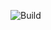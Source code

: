 ![Build](https://codebuild.us-west-2.amazonaws.com/badges?uuid=eyJlbmNyeXB0ZWREYXRhIjoiVFFpY2VOV0NZVkd2SHNCNm4zZ0xFSXE3TUpXN2RGeTdFMnF1WGs0OVpMSWZtdUtQRnF1WDFnVndKbkdSNnE5dlM3bzVpVjgrTDl6THUranUrMkord3hrPSIsIml2UGFyYW1ldGVyU3BlYyI6Im9yWHFIUHNCcjUzcnIva0siLCJtYXRlcmlhbFNldFNlcmlhbCI6MX0%3D&branch=master)